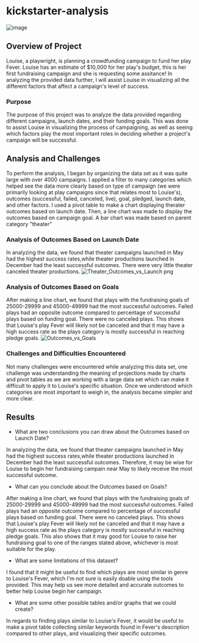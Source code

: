 # kickstarter-analysis
![image](https://user-images.githubusercontent.com/111723067/188061067-0aad0ad5-e508-4368-9e96-7b4c716e61c2.png)

## Overview of Project
Louise, a playwright, is planning a crowdfunding campaign to fund her play Fever. Louise has an estimate of $10,000 for her play's budget, this is her first fundraising campaign and she is requesting some assitance! In analyzing the provided data further, I will assist Louise in visualizing all the different factors that affect a campaign's level of success.

### Purpose
The purpose of this project was to analyze the data provided regarding different campaigns, launch dates, and their funding goals. This was done to assist Louise in visualizing the process of campaigning, as well as seeing which factors play the most important roles in deciding whether a project's campaign will be successful. 

## Analysis and Challenges
To perform the analysis, I began by organizing the data set as it was quite large with over 4000 campaigns. I applied a filter to many categories which helped see the data more clearly based on type of campaign (we were primarily looking at play campaigns since that relates most to Louise's), outcomes (successful, failed, canceled, live), goal, pledged, launch date, and other factors. I used a pivot table to make a chart displaying therater outcomes based on launch date. Then, a line chart was made to display the outcomes based on campaign goal. A bar chart was made based on parent category "theater"

### Analysis of Outcomes Based on Launch Date
In analyzing the data, we found that theater campaigns launched in May had the highest success rates,while theater productions launched in December had the least successful outcomes. There were very little theater canceled theater productions. 
![Theater_Outcomes_vs_Launch png](https://user-images.githubusercontent.com/111723067/188060769-db4e7b31-7b6e-4cb4-8978-6c19e968a195.png)

### Analysis of Outcomes Based on Goals
After making a line chart, we found that plays with the fundraising goals of 25000-29999 and 45000-49999 had the most successful outcomes. Failed plays had an opposite outcome compared to percentage of successful plays based on funding goal. There were no canceled plays. This shows that Louise's play Fever will likely not be canceled and that it may have a high success rate as the plays category is mostly successful in reaching pledge goals. 
![Outcomes_vs_Goals](https://user-images.githubusercontent.com/111723067/188060691-fcbc9a92-e959-4db4-bc88-82bf8037fdb5.png)

### Challenges and Difficulties Encountered
Not many challenges were encountered while analyzing this data set, one challenge was understanding the meaning of projections made by charts and pivot tables as we are working with a large data set which can make it difficult to apply it to Louise's specific situation. Once we understood which categories are most important to weigh in, the analysis became simpler and more clear. 

## Results

- What are two conclusions you can draw about the Outcomes based on Launch Date?

In analyzing the data, we found that theater campaigns launched in May had the highest success rates,while theater productions launched in December had the least successful outcomes. Therefore, it may be wise for Louise to begin her fundraising campain near May to likely receive the most successful outcome. 

- What can you conclude about the Outcomes based on Goals?

After making a line chart, we found that plays with the fundraising goals of 25000-29999 and 45000-49999 had the most successful outcomes. Failed plays had an opposite outcome compared to percentage of successful plays based on funding goal. There were no canceled plays. This shows that Louise's play Fever will likely not be canceled and that it may have a high success rate as the plays category is mostly successful in reaching pledge goals. This also shows that it may good for Louise to raise her fundraising goal to one of the ranges stated above, whichever is most suitable for the play. 

- What are some limitations of this dataset?

I found that it might be useful to find which plays are most similar in genre to Louise's Fever, which I'm not sure is easily doable using the tools provided. This may help us see more detailed and accurate outcomes to better help Louise begin her campaign. 

- What are some other possible tables and/or graphs that we could create?

In regards to finding plays similar to Louise's Fever, it would be useful to make a pivot table collecting similar keywords found in Fever's description compared to other plays, and visualizing their specific outcomes. 
